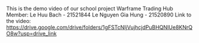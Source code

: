 This is the demo video of our school project Warframe Trading Hub
Member: 
      Le Huu Bach - 21521844
      Le Nguyen Gia Hung - 21520890
Link to the video: https://drive.google.com/drive/folders/1gFSTcNIjVujhcjdPuBHQNIUe8KNrQO8w?usp=drive_link
